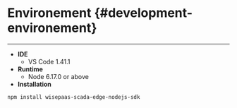 # Environement {#development-environement}

---

* **IDE**
  * VS Code 1.41.1
* **Runtime**
  * Node 6.17.0 or above
* **Installation**

```
npm install wisepaas-scada-edge-nodejs-sdk
```





